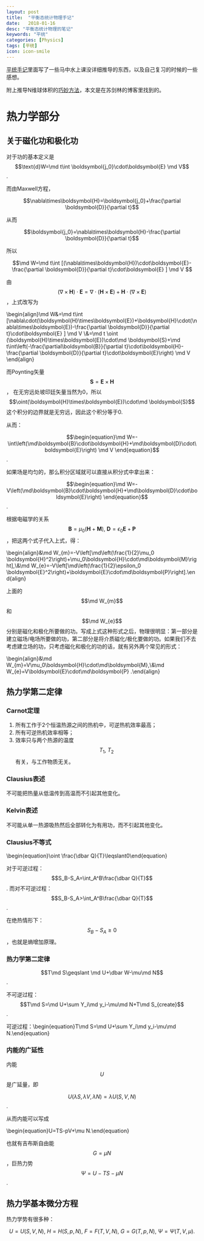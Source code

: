 ```yaml
---
layout: post
title:  "平衡态统计物理手记"
date:   2018-01-16
desc: "平衡态统计物理的笔记"
keywords: "平统"
categories: [Physics]
tags: [平统]
icon: icon-smile
---
```


[平统手记](https://astrojacobli.github.io/Homepage/doc/statistical_notes.pdf)里面写了一些马中水上课没详细推导的东西，以及自己复习的时候的一些感想。

附上推导N维球体积的[巧妙方法](http://spaces.ac.cn/archives/3154/?from=singlemessage&isappinstalled=0)，本文是在苏剑林的博客里找到的。

# 热力学部分

## 关于磁化功和极化功

对于功的基本定义是 $$\text{d}W=\md t\int \boldsymbol{j_0}\cdot\boldsymbol{E}  \md V$$.

而由Maxwell方程，

$$\nabla\times\boldsymbol{H}=\boldsymbol{j_0}+\frac{\partial \boldsymbol{D}}{\partial t}$$ 

从而

$$\boldsymbol{j_0}=\nabla\times\boldsymbol{H}-\frac{\partial \boldsymbol{D}}{\partial t}$$

所以

$$\md W=\md t\int [(\nabla\times\boldsymbol{H})\cdot\boldsymbol{E}-\frac{\partial \boldsymbol{D}}{\partial t}\cdot\boldsymbol{E} ]  \md V $$

由$$(\nabla\times\boldsymbol{H})\cdot\boldsymbol{E}=\nabla\cdot(\boldsymbol{H}\times\boldsymbol{E})+\boldsymbol{H}\cdot(\nabla\times\boldsymbol{E})$$，上式改写为

\begin{align}\md W&=\md t\int [\nabla\cdot(\boldsymbol{H}\times\boldsymbol{E})+\boldsymbol{H}\cdot(\nabla\times\boldsymbol{E})-\frac{\partial \boldsymbol{D}}{\partial t}\cdot\boldsymbol{E} ]  \md V \\\&=\md t \oint (\boldsymbol{H}\times\boldsymbol{E})\cdot\md \boldsymbol{S}+\md t\int\left(-\frac{\partial\boldsymbol{B}}{\partial t}\cdot\boldsymbol{H}-\frac{\partial \boldsymbol{D}}{\partial t}\cdot\boldsymbol{E}\right) \md V \end{align}

而Poynting矢量$$\boldsymbol{S}=\boldsymbol{E}\times\boldsymbol{H}$$， 在无穷远处坡印廷矢量当然为0，所以$$\oint(\boldsymbol{H}\times\boldsymbol{E})\cdot\md \boldsymbol{S}$$ 这个积分的边界就是无穷远，因此这个积分等于0.

从而：

$$\begin{equation}\md W=-\int\left(\md\boldsymbol{B}\cdot\boldsymbol{H}+\md\boldsymbol{D}\cdot\boldsymbol{E}\right) \md V \end{equation}$$. 

如果场是均匀的，那么积分区域就可以直接从积分式中拿出来：

$$\begin{equation}\md W=-V\left(\md\boldsymbol{B}\cdot\boldsymbol{H}+\md\boldsymbol{D}\cdot\boldsymbol{E}\right) \end{equation}$$. 

根据电磁学的关系$$\boldsymbol{B}=\mu_0(\boldsymbol{H}+\boldsymbol{M}),\ \boldsymbol{D}=\epsilon_0\boldsymbol{E}+\boldsymbol{P}$$，把这两个式子代入上式，得：

\begin{align}&\md W_{m}=-V\left[\md\left(\frac{1}{2}\mu_0 \boldsymbol{H}^2\right)+\mu_0\boldsymbol{H}\cdot\md\boldsymbol{M}\right],\\\&\md W_{e}=-V\left[\md\left(\frac{1}{2}\epsilon_0 \boldsymbol{E}^2\right)+\boldsymbol{E}\cdot\md\boldsymbol{P}\right].\end{align}

上面的$$\md W_{m}$$和$$\md W_{e}$$分别是磁化和极化所要做的功。写成上式这种形式之后，物理很明显：第一部分是建立磁场/电场所要做的功，第二部分是将介质磁化/极化要做的功。如果我们不去考虑建立场的功，只考虑磁化和极化的功的话，就有另外两个常见的形式：

\begin{align}&\md W_{m}=V\mu_0\boldsymbol{H}\cdot\md\boldsymbol{M},\\\&\md W_{e}=V\boldsymbol{E}\cdot\md\boldsymbol{P} .\end{align}

##  热力学第二定律



### Carnot定理

1. 所有工作于2个恒温热源之间的热机中，可逆热机效率最高；
2. 所有可逆热机效率相等；
3. 效率只与两个热源的温度$$T_1,\ T_2$$有关，与工作物质无关。



### Clausius表述

不可能把热量从低温传到高温而不引起其他变化。



### Kelvin表述

不可能从单一热源吸热然后全部转化为有用功，而不引起其他变化。



### Clausius不等式

\begin{equation}\oint \frac{\dbar Q}{T}\leqslant0\end{equation}

对于可逆过程：$$S_B-S_A=\int_A^B\frac{\dbar Q}{T}$$. 而对不可逆过程：$$S_B-S_A>\int_A^B\frac{\dbar Q}{T}$$.

在绝热情形下：$$S_B-S_A\geqslant0$$，也就是熵增加原理。



### 热力学第二定律

$$T\md S\geqslant \md U+\dbar W-\mu\md N$$.

不可逆过程：$$T\md S=\md U+\sum Y_i\md y_i-\mu\md N+T\md S_{create}$$.

可逆过程：\begin{equation}T\md S=\md U+\sum Y_i\md y_i-\mu\md N.\end{equation}



### 内能的广延性

内能$$U$$是广延量，即

$$U(\lambda S,\lambda V,\lambda N)=\lambda U(S,V,N)$$.

从而内能可以写成

\begin{equation}U=TS-pV+\mu N.\end{equation}

也就有吉布斯自由能 $$G=\mu N$$，巨热力势 $$\Psi=U-TS-\mu N$$.



## 热力学基本微分方程

热力学势有很多种：

$$ U=U(S,V,N),\ H=H(S,p,N),\ F=F(T,V,N),\ G=G(T,p,N),\ \Psi=\Psi(T,V,\mu).$$



